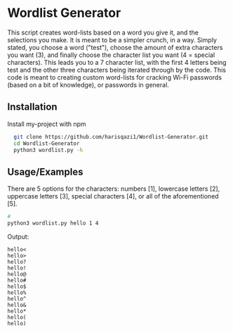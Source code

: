 # Wordlist Generator

This script creates word-lists based on a word you give it, and the selections you make. It is meant to be a simpler crunch, in a way. Simply stated, you choose a word ("test"), choose the amount of extra characters you want (3), and finally choose the character list you want (4 = special characters). This leads you to a 7 character list, with the first 4 letters being test and the other three characters being iterated through by the code. This code is meant to creating custom word-lists for cracking Wi-Fi passwords (based on a bit of knowledge), or passwords in general.

## Installation

Install my-project with npm

```bash
  git clone https://github.com/harisqazi1/Wordlist-Generator.git
  cd Wordlist-Generator
  python3 wordlist.py -h
```

## Usage/Examples

There are 5 options for the characters: numbers [1], lowercase letters [2], uppercase letters [3], special characters [4], or all of the aforementioned [5].

```bash
# 
python3 wordlist.py hello 1 4 
```
Output:
```
hello<
hello>
hello?
hello!
hello@
hello#
hello$
hello%
hello^
hello&
hello*
hello(
hello)
```

